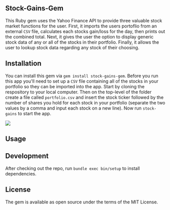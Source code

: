 ## Stock-Gains-Gem

This Ruby gem uses the Yahoo Finance API to provide three valuable stock market functions for the user. First, it imports the users portoflio from an external `CSV` file, calculates each stocks gain/loss for the day, then prints out the combined total. Next, it gives the user the option to display generic stock data of any or all of the stocks in their portfolio. Finally, it allows the user to lookup stock data regarding any stock of their choosing.  

## Installation

You can install this gem via `gem install stock-gains-gem`. Before you run this app you'll need to set up a `CSV` file containing all of the stocks in your portfolio so they can be imported into the app. Start by cloning the respository to your local computer. Then on the top-level of the folder create a file called `portfolio.csv` and insert the stock ticker followed by the number of shares you hold for each stock in your portfolio (separate the two values by a comma and input each stock on a new line). Now run `stock-gains` to start the app. 

![](file:///Users/Frank/Dropbox/Screenshots/portfolio.png)

## Usage

## Development 
After checking out the repo, run `bundle exec bin/setup` to install dependencies.

## License 

The gem is available as open source under the terms of the MIT License.
